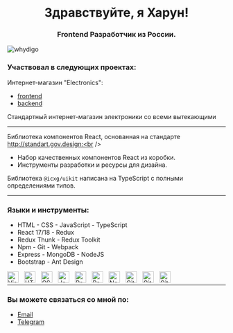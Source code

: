 <h1 align="center">Здравствуйте, я Харун!</h1>
<h3 align="center">Frontend Разработчик из России.</h3>

<p align="left"> <img src="https://komarev.com/ghpvc/?username=whydigo&label=Profile%20views&color=0e75b6&style=flat" alt="whydigo" /> </p>

<h3>Участвовал в следующих проектах:</h3>

Интернет-магазин "Electronics": <br /> 
  - [frontend](https://github.com/whydigo/electronics_frontend)
  - [backend](https://github.com/whydigo/electronics_backend)

  
 Стандартный интернет-магазин электроники со всеми вытекающими

<hr />

Библиотека компонентов React, основанная на стандарте http://standart.gov.design:<br />
  - Набор качественных компонентов React из коробки.
  - Инструменты разработки и ресурсы для дизайна.

  Библиотека `@icxg/uikit` написана на TypeScript с полными определениями типов.

<hr />

<h3 align="left">Языки и инструменты:</h3>

  - HTML - CSS - JavaScript - TypeScript
  - React 17/18 - Redux
  - Redux Thunk - Redux Toolkit
  - Npm - Git - Webpack
  - Express - MongoDB - NodeJS
  - Bootstrap - Ant Design

<img align="left" alt="Visual Studio Code" width="26px" src="https://cdn.jsdelivr.net/gh/devicons/devicon/icons/vscode/vscode-original.svg" style="padding-right:10px;" />

<img align="left" alt="HTML5" width="26px" src="https://cdn.jsdelivr.net/gh/devicons/devicon/icons/html5/html5-original.svg" style="padding-right:10px;" />

<img align="left" alt="CSS3" width="26px" src="https://cdn.jsdelivr.net/gh/devicons/devicon/icons/css3/css3-original.svg" style="padding-right:10px;" />

<img align="left" alt="JavaScript" width="26px" src="https://cdn.jsdelivr.net/gh/devicons/devicon/icons/javascript/javascript-original.svg" style="padding-right:10px;" />

<img align="left" alt="React" width="26px" src="https://cdn.jsdelivr.net/gh/devicons/devicon/icons/react/react-original.svg" style="padding-right:10px;" />
<img align="left" alt="ReduxThunk" width="26px" src="https://cdn4.iconfinder.com/data/icons/logos-brands-5/24/redux-512.png" style="padding-right:10px;" />

<img align="left" alt="Node.js" width="26px" src="https://cdn.jsdelivr.net/gh/devicons/devicon/icons/nodejs/nodejs-original.svg" style="padding-right:10px;" />

<img align="left" alt="Git" width="26px" src="https://cdn.jsdelivr.net/gh/devicons/devicon/icons/git/git-original.svg" style="padding-right:10px;" />

<img align="left" alt="GitHub" width="26px" src="https://user-images.githubusercontent.com/3369400/139447912-e0f43f33-6d9f-45f8-be46-2df5bbc91289.png" style="padding-right:10px;" />

<img align="left" alt="GitHub" width="26px" src="https://pics.freeicons.io/uploads/icons/png/11490474241551942136-512.png" />
</br>


<hr />

<h3> Вы можете связаться со мной по: </h3>

- [Email](https://mail.google.com/mail/u/1/?pli=1#inbox) 
- [Telegram](https://t.me/whydigo)
